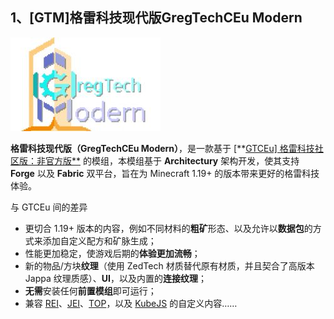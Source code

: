 ## 1、[GTM]格雷科技现代版GregTechCEu Modern

![](image\gtceu\gtm.jpg)



**格雷科技现代版（GregTechCEu Modern）**，是一款基于 [**[GTCEu\] 格雷科技社区版：非官方版**](https://www.mcmod.cn/class/5343.html) 的模组，本模组基于 **Architectury** 架构开发，使其支持 **Forge** 以及 **Fabric** 双平台，旨在为 Minecraft 1.19+ 的版本带来更好的格雷科技体验。

与 GTCEu 间的差异

- 更切合 1.19+ 版本的内容，例如不同材料的**粗矿**形态、以及允许以**数据包**的方式来添加自定义配方和矿脉生成；
- 性能更加稳定，使游戏后期的**体验更加流畅**；
- 新的物品/方块**纹理**（使用 ZedTech 材质替代原有材质，并且契合了高版本 Jappa 纹理质感）、**UI**，以及内置的**连接纹理**；
- **无需**安装任何**前置模组**即可运行；
- 兼容 [REI](https://www.mcmod.cn/class/1674.html)、[JEI](https://www.mcmod.cn/class/459.html)、[TOP](https://www.mcmod.cn/class/782.html)，以及 [KubeJS](https://www.mcmod.cn/class/2450.html) 的自定义内容……

